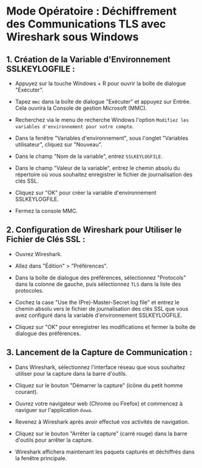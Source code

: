 # Mode Opératoire : Déchiffrement des Communications TLS avec Wireshark sous Windows

## 1. Création de la Variable d'Environnement SSLKEYLOGFILE :

   - Appuyez sur la touche Windows + R pour ouvrir la boîte de dialogue "Exécuter".
   
   - Tapez `mmc` dans la boîte de dialogue "Exécuter" et appuyez sur Entrée. Cela ouvrira la Console de gestion Microsoft (MMC).
   
   - Recherchez via le menu de recherche Windows l'option `Modifiez les variables d'environnement pour votre compte`.
   
   - Dans la fenêtre "Variables d'environnement", sous l'onglet "Variables utilisateur", cliquez sur "Nouveau".
   
   - Dans le champ "Nom de la variable", entrez `SSLKEYLOGFILE`.
   
   - Dans le champ "Valeur de la variable", entrez le chemin absolu du répertoire où vous souhaitez enregistrer le fichier de journalisation des clés SSL.
   
   - Cliquez sur "OK" pour créer la variable d'environnement SSLKEYLOGFILE.
   
   - Fermez la console MMC.

## 2. Configuration de Wireshark pour Utiliser le Fichier de Clés SSL :

   - Ouvrez Wireshark.
   
   - Allez dans "Édition" > "Préférences".
   
   - Dans la boîte de dialogue des préférences, sélectionnez "Protocols" dans la colonne de gauche, puis sélectionnez `TLS` dans la liste des protocoles.
   
   - Cochez la case "Use the (Pre)-Master-Secret log file" et entrez le chemin absolu vers le fichier de journalisation des clés SSL que vous avez configuré dans la variable d'environnement SSLKEYLOGFILE.
   
   - Cliquez sur "OK" pour enregistrer les modifications et fermer la boîte de dialogue des préférences.

## 3. Lancement de la Capture de Communication :

   - Dans Wireshark, sélectionnez l'interface réseau que vous souhaitez utiliser pour la capture dans la barre d'outils.
   
   - Cliquez sur le bouton "Démarrer la capture" (icône du petit homme courant).
   
   - Ouvrez votre navigateur web (Chrome ou Firefox) et commencez à naviguer sur l'application `dvwa`.
   
   - Revenez à Wireshark après avoir effectué vos activités de navigation.
   
   - Cliquez sur le bouton "Arrêter la capture" (carré rouge) dans la barre d'outils pour arrêter la capture.
   
   - Wireshark affichera maintenant les paquets capturés et déchiffrés dans la fenêtre principale.

